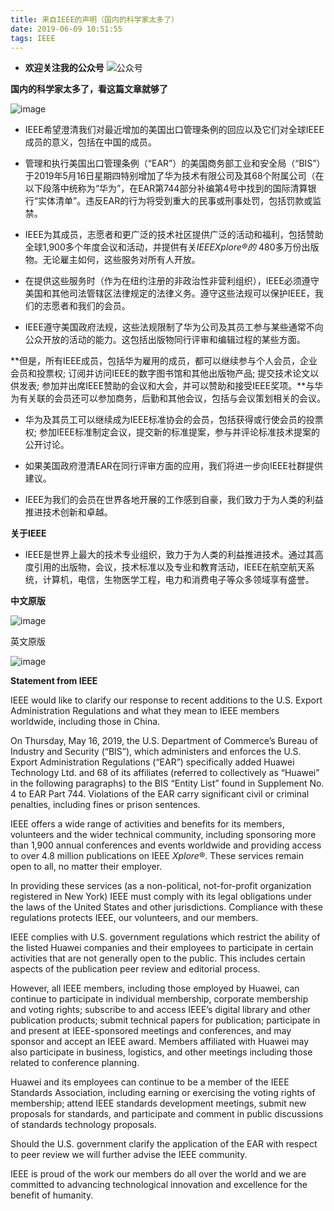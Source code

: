 ```yaml
---
title: 来自IEEE的声明（国内的科学家太多了）
date: 2019-06-09 10:51:55
tags: IEEE 
---
```

* **欢迎关注我的公众号**
![公众号](https://upload-images.jianshu.io/upload_images/5363507-0a0cf2e5fd8f843d.jpg?imageMogr2/auto-orient/strip%7CimageView2/2/w/1240)


**国内的科学家太多了，看这篇文章就够了**

<!--  more  --> 

![image](http://upload-images.jianshu.io/upload_images/5363507-ac0c32f4b5a21222?imageMogr2/auto-orient/strip%7CimageView2/2/w/1240)

* IEEE希望澄清我们对最近增加的美国出口管理条例的回应以及它们对全球IEEE成员的意义，包括在中国的成员。

* 管理和执行美国出口管理条例（“EAR”）的美国商务部工业和安全局（“BIS”）于2019年5月16日星期四特别增加了华为技术有限公司及其68个附属公司（在以下段落中统称为“华为”，在EAR第744部分补编第4号中找到的国际清算银行“实体清单”。违反EAR的行为将受到重大的民事或刑事处罚，包括罚款或监禁。

* IEEE为其成员，志愿者和更广泛的技术社区提供广泛的活动和福利，包括赞助全球1,900多个年度会议和活动，并提供有关*IEEEXplore®的* 480多万份出版物。无论雇主如何，这些服务对所有人开放。

* 在提供这些服务时（作为在纽约注册的非政治性非营利组织），IEEE必须遵守美国和其他司法管辖区法律规定的法律义务。遵守这些法规可以保护IEEE，我们的志愿者和我们的会员。

* IEEE遵守美国政府法规，这些法规限制了华为公司及其员工参与某些通常不向公众开放的活动的能力。这包括出版物同行评审和编辑过程的某些方面。

**但是，所有IEEE成员，包括华为雇用的成员，都可以继续参与个人会员，企业会员和投票权; 订阅并访问IEEE的数字图书馆和其他出版物产品; 提交技术论文以供发表; 参加并出席IEEE赞助的会议和大会，并可以赞助和接受IEEE奖项。**与华为有关联的会员还可以参加商务，后勤和其他会议，包括与会议策划相关的会议。

* 华为及其员工可以继续成为IEEE标准协会的会员，包括获得或行使会员的投票权; 参加IEEE标准制定会议，提交新的标准提案，参与并评论标准技术提案的公开讨论。

* 如果美国政府澄清EAR在同行评审方面的应用，我们将进一步向IEEE社群提供建议。

* IEEE为我们的会员在世界各地开展的工作感到自豪，我们致力于为人类的利益推进技术创新和卓越。

**关于IEEE**

* IEEE是世界上最大的技术专业组织，致力于为人类的利益推进技术。通过其高度引用的出版物，会议，技术标准以及专业和教育活动，IEEE在航空航天系统，计算机，电信，生物医学工程，电力和消费电子等众多领域享有盛誉。

**中文原版**

![image](http://upload-images.jianshu.io/upload_images/5363507-57b7b4a2372636d2?imageMogr2/auto-orient/strip%7CimageView2/2/w/1240)

英文原版

![image](http://upload-images.jianshu.io/upload_images/5363507-34c1c377b25490e6?imageMogr2/auto-orient/strip%7CimageView2/2/w/1240)

**Statement from IEEE**

IEEE would like to clarify our response to recent additions to the U.S. Export Administration Regulations and what they mean to IEEE members worldwide, including those in China.

On Thursday, May 16, 2019, the U.S. Department of Commerce’s Bureau of Industry and Security (“BIS”), which administers and enforces the U.S. Export Administration Regulations (“EAR”) specifically added Huawei Technology Ltd. and 68 of its affiliates (referred to collectively as “Huawei” in the following paragraphs) to the BIS “Entity List” found in Supplement No. 4 to EAR Part 744\. Violations of the EAR carry significant civil or criminal penalties, including fines or prison sentences.

IEEE offers a wide range of activities and benefits for its members, volunteers and the wider technical community, including sponsoring more than 1,900 annual conferences and events worldwide and providing access to over 4.8 million publications on IEEE *Xplore*®. These services remain open to all, no matter their employer.

In providing these services (as a non-political, not-for-profit organization registered in New York) IEEE must comply with its legal obligations under the laws of the United States and other jurisdictions. Compliance with these regulations protects IEEE, our volunteers, and our members.

IEEE complies with U.S. government regulations which restrict the ability of the listed Huawei companies and their employees to participate in certain activities that are not generally open to the public. This includes certain aspects of the publication peer review and editorial process.

However, all IEEE members, including those employed by Huawei, can continue to participate in individual membership, corporate membership and voting rights; subscribe to and access IEEE’s digital library and other publication products; submit technical papers for publication; participate in and present at IEEE-sponsored meetings and conferences, and may sponsor and accept an IEEE award. Members affiliated with Huawei may also participate in business, logistics, and other meetings including those related to conference planning.

Huawei and its employees can continue to be a member of the IEEE Standards Association, including earning or exercising the voting rights of membership; attend IEEE standards development meetings, submit new proposals for standards, and participate and comment in public discussions of standards technology proposals.

Should the U.S. government clarify the application of the EAR with respect to peer review we will further advise the IEEE community.

IEEE is proud of the work our members do all over the world and we are committed to advancing technological innovation and excellence for the benefit of humanity.
